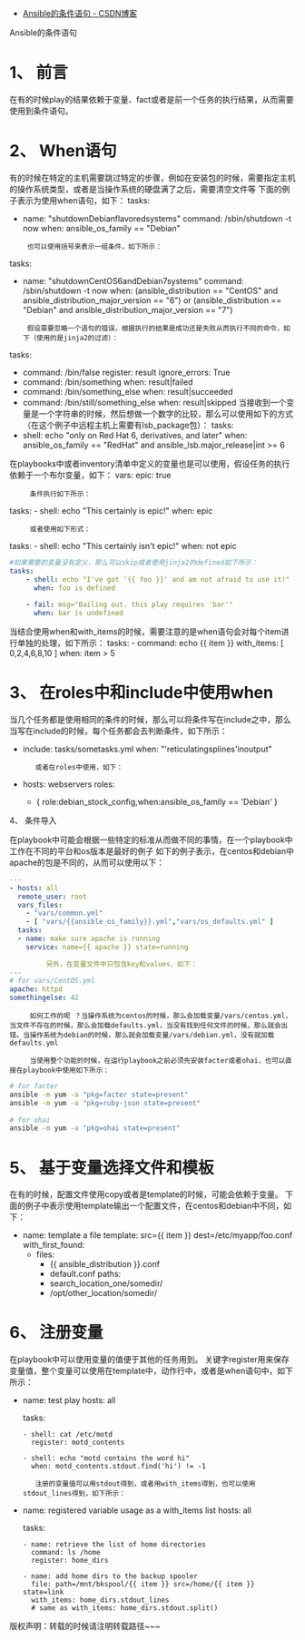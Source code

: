 
* [Ansible的条件语句 - CSDN博客 ](http://blog.csdn.net/kellyseeme/article/details/50609591)

Ansible的条件语句

# 1、    前言

在有的时候play的结果依赖于变量、fact或者是前一个任务的执行结果，从而需要使用到条件语句。
# 2、    When语句

有的时候在特定的主机需要跳过特定的步骤，例如在安装包的时候，需要指定主机的操作系统类型，或者是当操作系统的硬盘满了之后，需要清空文件等
         下面的例子表示为使用when语句，如下：
tasks:
  - name: "shutdownDebianflavoredsystems"
    command: /sbin/shutdown -t now
    when: ansible_os_family == "Debian"
 
 
         也可以使用括号来表示一组条件，如下所示：
tasks:
  - name: "shutdownCentOS6andDebian7systems"
    command: /sbin/shutdown -t now
    when: (ansible_distribution == "CentOS" and ansible_distribution_major_version == "6") or
          (ansible_distribution == "Debian" and ansible_distribution_major_version == "7")
 
 
         假设需要忽略一个语句的错误，根据执行的结果是成功还是失败从而执行不同的命令，如下（使用的是jinja2的过滤）：
tasks:
  - command: /bin/false
    register: result
    ignore_errors: True
  - command: /bin/something
    when: result|failed
  - command: /bin/something_else
    when: result|succeeded
  - command: /bin/still/something_else
    when: result|skipped
         当接收到一个变量是一个字符串的时候，然后想做一个数字的比较，那么可以使用如下的方式（在这个例子中远程主机上需要有lsb_package包）：
tasks:
  - shell: echo "only on Red Hat 6, derivatives, and later"
    when: ansible_os_family == "RedHat" and ansible_lsb.major_release|int >= 6
 
 
在playbooks中或者inventory清单中定义的变量也是可以使用，假设任务的执行依赖于一个布尔变量，如下：
vars:
  epic: true
 
         条件执行如下所示：
tasks:
    - shell: echo "This certainly is epic!"
      when: epic
 
         或者使用如下形式：
tasks:
    - shell: echo "This certainly isn't epic!"
      when: not epic
 
```yaml
#如果需要的变量没有定义，那么可以skip或者使用jinja2的defined如下所示：
tasks:
    - shell: echo "I've got '{{ foo }}' and am not afraid to use it!"
      when: foo is defined
 
    - fail: msg="Bailing out. this play requires 'bar'"
      when: bar is undefined
```
 
当结合使用when和with_items的时候，需要注意的是when语句会对每个item进行单独的处理，如下所示：
tasks:
    - command: echo {{ item }}
      with_items: [ 0,2,4,6,8,10 ]
      when: item > 5
 
# 3、    在roles中和include中使用when

当几个任务都是使用相同的条件的时候，那么可以将条件写在include之中，那么当写在include的时候，每个任务都会去判断条件，如下所示：
- include: tasks/sometasks.yml
  when: "'reticulatingsplines'inoutput"
 
         或者在roles中使用，如下：
- hosts: webservers
  roles:
     - { role:debian_stock_config,when:ansible_os_family == 'Debian' }
 
4、    条件导入

在playbook中可能会根据一些特定的标准从而做不同的事情，在一个playbook中工作在不同的平台和os版本是最好的例子
         如下的例子表示，在centos和debian中apache的包是不同的，从而可以使用以下：
```yaml         
---
- hosts: all
  remote_user: root
  vars_files:
    - "vars/common.yml"
    - [ "vars/{{ansible_os_family}}.yml","vars/os_defaults.yml" ]
  tasks:
  - name: make sure apache is running
    service: name={{ apache }} state=running
 
         另外，在变量文件中只包含key和values，如下：
---
# for vars/CentOS.yml
apache: httpd
somethingelse: 42
 ```
         如何工作的呢 ？当操作系统为centos的时候，那么会加载变量/vars/centos.yml，当文件不存在的时候，那么会加载defaults.yml，当没有找到任何文件的时候，那么就会出错。当操作系统为debian的时候，那么就会加载变量/vars/debian.yml，没有就加载defaults.yml
 
         当使用整个功能的时候，在运行playbook之前必须先安装facter或者ohai，也可以直接在playbook中使用如下所示：
```sh
# for facter
ansible -m yum -a "pkg=facter state=present"
ansible -m yum -a "pkg=ruby-json state=present"
 
# for ohai
ansible -m yum -a "pkg=ohai state=present"
 ```
# 5、    基于变量选择文件和模板

在有的时候，配置文件使用copy或者是template的时候，可能会依赖于变量。
下面的例子中表示使用template输出一个配置文件，在centos和debian中不同，如下：
- name: template a file
  template: src={{ item }} dest=/etc/myapp/foo.conf
  with_first_found:
    - files:
       - {{ ansible_distribution }}.conf
       - default.conf
      paths:
       - search_location_one/somedir/
       - /opt/other_location/somedir/
 
# 6、    注册变量

在playbook中可以使用变量的值便于其他的任务用到。
关键字register用来保存变量值，整个变量可以使用在template中，动作行中，或者是when语句中，如下所示：
- name: test play
  hosts: all
 
  tasks:
 
      - shell: cat /etc/motd
        register: motd_contents
 
      - shell: echo "motd contains the word hi"
        when: motd_contents.stdout.find('hi') != -1
 
         注册的变量值可以用stdout得到，或者用with_items得到，也可以使用stdout_lines得到，如下所示：
- name: registered variable usage as a with_items list
  hosts: all
 
  tasks:
 
      - name: retrieve the list of home directories
        command: ls /home
        register: home_dirs
 
      - name: add home dirs to the backup spooler
        file: path=/mnt/bkspool/{{ item }} src=/home/{{ item }} state=link
        with_items: home_dirs.stdout_lines
        # same as with_items: home_dirs.stdout.split()
 
 
版权声明：转载的时候请注明转载路径~~~